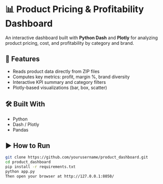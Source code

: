 # 📊 Product Pricing & Profitability Dashboard

An interactive dashboard built with **Python Dash** and **Plotly** for analyzing product pricing, cost, and profitability by category and brand.

## 🚀 Features
- Reads product data directly from ZIP files
- Computes key metrics: profit, margin %, brand diversity
- Interactive KPI summary and category filters
- Plotly-based visualizations (bar, box, scatter)

## 🛠️ Built With
- Python
- Dash / Plotly
- Pandas

## ▶️ How to Run
```bash
git clone https://github.com/yourusername/product_dashboard.git
cd product_dashboard
pip install -r requirements.txt
python app.py
Then open your browser at http://127.0.0.1:8050/
